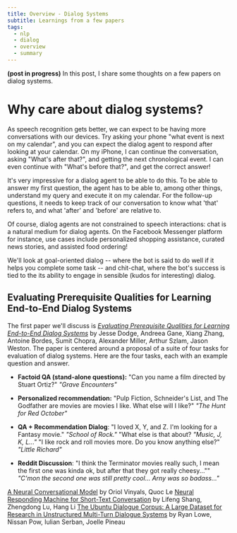 ```yaml
---
title: Overview - Dialog Systems
subtitle: Learnings from a few papers
tags:
  - nlp
  - dialog
  - overview
  - summary
---
```

**(post in progress)**
In this post, I share some thoughts on a few papers on dialog systems.

# Why care about dialog systems?
As speech recognition gets better, we can expect to be having more conversations with our devices. Try asking your phone "what event is next on my calendar", and you can expect the dialog agent to respond after looking at your calendar. On my iPhone, I can continue the conversation, asking "What's after that?", and getting the next chronological event. I can even continue with "What's before that?", and get the correct answer!

It's very impressive for a dialog agent to be able to do this. To be able to answer my first question, the agent has to be able to, among other things, understand my query and execute it on my calendar. For the follow-up questions, it needs to keep track of our conversation to know what 'that' refers to, and what 'after' and 'before' are relative to.

Of course, dialog agents are not constrained to speech interactions: chat is a natural medium for dialog agents. On the Facebook Messenger platform for instance, use cases include personalized shopping assistance, curated news stories, and assisted food ordering!

We'll look at goal-oriented dialog -- where the bot is said to do well if it helps you complete some task -- and chit-chat, where the bot's success is tied to the its ability to engage in sensible (kudos for interesting) dialog.

## Evaluating Prerequisite Qualities for Learning End-to-End Dialog Systems
The first paper we'll discuss is *[Evaluating Prerequisite Qualities for Learning End-to-End Dialog Systems](https://arxiv.org/abs/1511.06931)* by Jesse Dodge, Andreea Gane, Xiang Zhang, Antoine Bordes, Sumit Chopra, Alexander Miller, Arthur Szlam, Jason Weston. The paper is centered around a proposal of a suite of four tasks for evaluation of dialog systems. Here are the four tasks, each with an example question and answer.
- **Factoid QA (stand-alone questions):**
  "Can you name a film directed by Stuart Ortiz?"
  *"Grave Encounters"*

- **Personalized recommendation:**
  "Pulp Fiction, Schneider's List, and The Godfather are movies are movies I like. What else will I like?"
  *"The Hunt for Red October"*

- **QA + Recommendation Dialog**: 
  "I loved X, Y, and Z. I'm looking for a Fantasy movie."
  *"School of Rock."*
  "What else is that about?
  *"Music, J, K, L..."*
  "I like rock and roll movies more. Do you know anything else?"
  *"Little Richard"*

- **Reddit Discussion**:
  "I think the Terminator movies really such, I mean the first one was kinda ok, but after that they got really cheesy...""
  *"C'mon the second one was still pretty cool... Arny was so badass..."*


[A Neural Conversational Model](https://arxiv.org/abs/1506.05869) by Oriol Vinyals, Quoc Le
[Neural Responding Machine for Short-Text Conversation](https://arxiv.org/abs/1503.02364) by Lifeng Shang, Zhengdong Lu, Hang Li
[The Ubuntu Dialogue Corpus: A Large Dataset for Research in Unstructured Multi-Turn Dialogue Systems](https://arxiv.org/abs/1506.08909) by Ryan Lowe, Nissan Pow, Iulian Serban, Joelle Pineau